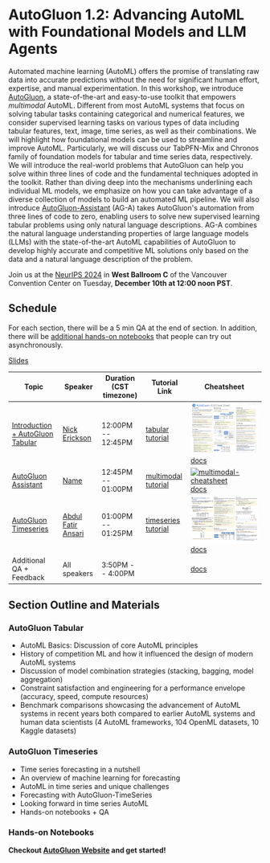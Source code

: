 # AutoGluon 1.2: Advancing AutoML with Foundational Models and LLM Agents 

Automated machine learning (AutoML) offers the promise of translating raw data into accurate predictions without the need for significant human effort, expertise, and manual experimentation.
In this workshop, we introduce [AutoGluon](https://github.com/autogluon/autogluon), a state-of-the-art and easy-to-use toolkit that empowers *multimodal* AutoML.
Different from most AutoML systems that focus on solving tabular tasks containing categorical and numerical features, we consider supervised learning tasks on various types of data including tabular features, text, image, time series, as well as their combinations.
We will highlight how foundational models can be used to streamline and improve AutoML.
Particularly, we will discuss our TabPFN-Mix and Chronos family of foundation models for tabular and time series data, respectively.
We will introduce the real-world problems that AutoGluon can help you solve within three lines of code and the fundamental techniques adopted in the toolkit. 
Rather than diving deep into the mechanisms underlining each individual ML models, we emphasize on how you can take advantage of a diverse collection of models to build an automated ML pipeline.
We will also introduce [AutoGluon-Assistant](https://github.com/autogluon/autogluon-assistant) (AG-A) takes AutoGluon's automation from three lines of code to zero, enabling users to solve new supervised learning tabular problems using only natural language descriptions.
AG-A combines the natural language understanding properties of large language models (LLMs) with the state-of-the-art AutoML capabilities of AutoGluon to develop highly accurate and competitive ML solutions only based on the data and a natural language description of the problem.

Join us at the [NeurIPS 2024](https://neurips.cc/) in **West Ballroom C** of the Vancouver Convention Center on Tuesday, **December 10th at 12:00 noon PST**.

## Schedule

For each section, there will be a 5 min QA at the end of section. In addition, there will be [additional hands-on notebooks](#hands-on-notebooks) that people can try out asynchronously.

[Slides](#)

| Topic                                                  | Speaker                                         | Duration (CST timezone) | Tutorial Link                                                                                                                                                                | Cheatsheet                                                                                                                                                                                                                                                                                                                                                              |
|--------------------------------------------------------|-------------------------------------------------|-------------------------|------------------------------------------------------------------------------------------------------------------------------------------------------------------------------|-------------------------------------------------------------------------------------------------------------------------------------------------------------------------------------------------------------------------------------------------------------------------------------------------------------------------------------------------------------------------|
| [Introduction + AutoGluon Tabular](#autogluon-tabular) | [Nick Erickson](https://github.com/Innixma)     | 12:00PM    -- 12:45PM     | [tabular tutorial](https://tinyurl.com/ag-tutorial)                                                                                                                          | [![tabular-cheatsheet](https://raw.githubusercontent.com/Innixma/autogluon-doc-utils/main/docs/cheatsheets/stable/autogluon-cheat-sheet.jpeg)](https://nbviewer.org/github/Innixma/autogluon-doc-utils/blob/main/docs/cheatsheets/stable/autogluon-cheat-sheet.pdf) [docs](https://auto.gluon.ai/stable/tutorials/tabular_prediction/index.html)                        |
| [AutoGluon Assistant](#autogluon-assitant)          | [Name](Github) | 12:45PM -- 01:00PM        | [multimodal tutorial](https://colab.research.google.com/github/autogluon/autogluon/blob/stable/docs/tutorials/multimodal/multimodal_prediction/multimodal-quick-start.ipynb) | [![multimodal-cheatsheet](https://automl-mm-bench.s3-accelerate.amazonaws.com/cheatsheet/stable/automm.jpeg)](https://automl-mm-bench.s3-accelerate.amazonaws.com/cheatsheet/stable/automm.pdf) [docs](https://auto.gluon.ai/stable/tutorials/multimodal/index.html)
| [AutoGluon Timeseries](#autogluon-timeseries)             | [Abdul Fatir Ansari](https://github.com/abdulfatir)     | 01:00PM    -- 01:25PM     | [timeseries tutorial](https://colab.research.google.com/github/autogluon/autogluon/blob/stable/docs/tutorials/timeseries/forecasting-quick-start.ipynb)                      | [![timeseries-cheatsheet](https://raw.githubusercontent.com/Innixma/autogluon-doc-utils/main/docs/cheatsheets/stable/timeseries/autogluon-cheat-sheet-ts.jpeg)](https://raw.githubusercontent.com/Innixma/autogluon-doc-utils/main/docs/cheatsheets/stable/timeseries/autogluon-cheat-sheet-ts.pdf) [docs](https://auto.gluon.ai/stable/tutorials/timeseries/index.html) |                                                                                                    |
| Additional QA + Feedback                               | All speakers                                    | 3:50PM  -- 4:00PM       |                                                                                                                                                                              | [docs](https://auto.gluon.ai/cloud/stable/index.html)                                                                                                                                                                                                                                                                                                                                                                |



## Section Outline and Materials

### AutoGluon Tabular

- AutoML Basics: Discussion of core AutoML principles
- History of competition ML and how it influenced the design of modern AutoML systems
- Discussion of model combination strategies (stacking, bagging, model aggregation)
- Constraint satisfaction and engineering for a performance envelope (accuracy, speed, compute resources)
- Benchmark comparisons showcasing the advancement of AutoML systems in recent years both compared to earlier AutoML systems and human data scientists (4 AutoML frameworks, 104 OpenML datasets, 10 Kaggle datasets)


### AutoGluon Timeseries

- Time series forecasting in a nutshell
- An overview of machine learning for forecasting
- AutoML in time series and unique challenges
- Forecasting with AutoGluon-TimeSeries
- Looking forward in time series AutoML
- Hands-on notebooks + QA

### Hands-on Notebooks


**Checkout [AutoGluon Website](https://auto.gluon.ai/) and get started!**
